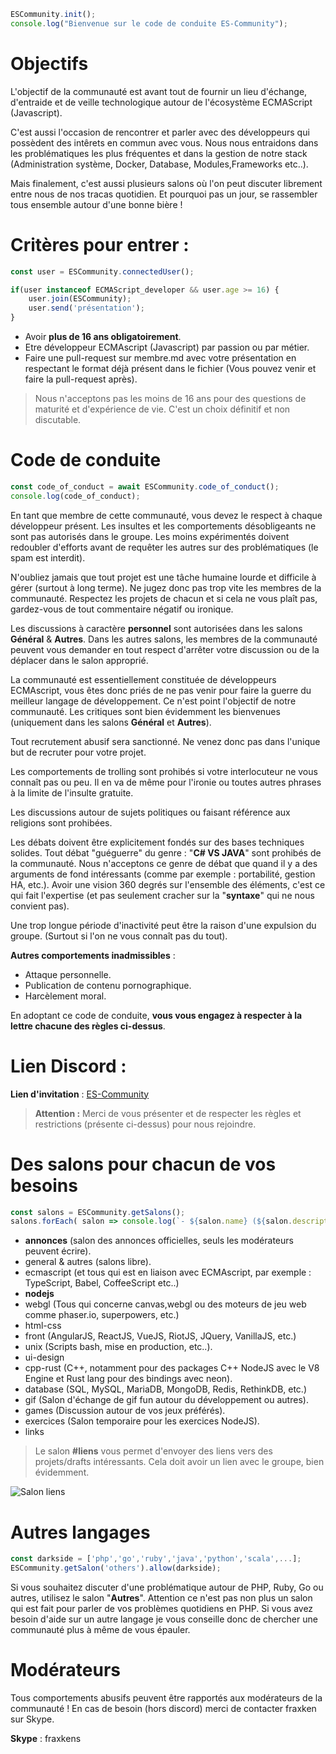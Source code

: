 ```javascript
ESCommunity.init();
console.log("Bienvenue sur le code de conduite ES-Community");
```

# Objectifs 

L'objectif de la communauté est avant tout de fournir un lieu d'échange, d'entraide et de veille technologique autour de l'écosystème ECMAScript (Javascript).

C'est aussi l'occasion de rencontrer et parler avec des développeurs qui possèdent des intêrets en commun avec vous. Nous nous entraidons dans les problématiques les plus fréquentes et dans la gestion de notre stack (Administration système, Docker, Database, Modules,Frameworks etc..). 

Mais finalement, c'est aussi plusieurs salons où l'on peut discuter librement entre nous de nos tracas quotidien. Et pourquoi pas un jour, se rassembler tous ensemble autour d'une bonne bière ! 

# Critères pour entrer : 

```javascript
const user = ESCommunity.connectedUser(); 

if(user instanceof ECMAScript_developer && user.age >= 16) {
    user.join(ESCommunity);
    user.send('présentation');
}
```

- Avoir **plus de 16 ans obligatoirement**.
- Etre développeur ECMAscript (Javascript) par passion ou par métier.
- Faire une pull-request sur membre.md avec votre présentation en respectant le format déjà présent dans le fichier (Vous pouvez venir et faire la pull-request après). 

> Nous n'acceptons pas les moins de 16 ans pour des questions de maturité et d'expérience de vie. C'est un choix définitif et non discutable.

# Code de conduite

```javascript
const code_of_conduct = await ESCommunity.code_of_conduct();
console.log(code_of_conduct);
```

En tant que membre de cette communauté, vous devez le respect à chaque développeur présent. Les insultes et les comportements désobligeants ne sont pas autorisés dans le groupe. Les moins expérimentés doivent redoubler d'efforts avant de requêter les autres sur des problématiques (le spam est interdit). 

N'oubliez jamais que tout projet est une tâche humaine lourde et difficile à gérer (surtout à long terme). Ne jugez donc pas trop vite les membres de la communauté. Respectez les projets de chacun et si cela ne vous plaît pas, gardez-vous de tout commentaire négatif ou ironique.

Les discussions à caractère **personnel** sont autorisées dans les salons **Général** & **Autres**. Dans les autres salons, les membres de la communauté peuvent vous demander en tout respect d'arrêter votre discussion ou de la déplacer dans le salon approprié.

La communauté est essentiellement constituée de développeurs ECMAscript, vous êtes donc priés de ne pas venir pour faire la guerre du meilleur langage de développement. Ce n'est point l'objectif de notre communauté. 
Les critiques sont bien évidemment les bienvenues (uniquement dans les salons **Général** et **Autres**). 

Tout recrutement abusif sera sanctionné. Ne venez donc pas dans l'unique but de recruter pour votre projet.

Les comportements de trolling sont prohibés si votre interlocuteur ne vous connaît pas ou peu. Il en va de même pour l'ironie ou toutes autres phrases à la limite de l'insulte gratuite. 

Les discussions autour de sujets politiques ou faisant référence aux religions sont prohibées.

Les débats doivent être explicitement fondés sur des bases techniques solides. Tout débat "guéguerre" du genre : "**C# VS JAVA**" sont prohibés de la communauté. Nous n'acceptons ce genre de débat que quand il y a des arguments de fond intéressants (comme par exemple : portabilité, gestion HA, etc.). Avoir une vision 360 degrés sur l'ensemble des éléments, c'est ce qui fait l'expertise (et pas seulement cracher sur la "**syntaxe**" qui ne nous convient pas).

Une trop longue période d'inactivité peut être la raison d'une expulsion du groupe. (Surtout si l'on ne vous connaît pas du tout).

**Autres comportements inadmissibles** : 

- Attaque personnelle. 
- Publication de contenu pornographique. 
- Harcèlement moral.

En adoptant ce code de conduite, **vous vous engagez à respecter à la lettre chacune des règles ci-dessus**. 

# Lien Discord : 

**Lien d'invitation** : [ES-Community](https://discord.gg/DTRKewP)

> **Attention :** Merci de vous présenter et de respecter les règles et restrictions (présente ci-dessus) pour nous rejoindre.

# Des salons pour chacun de vos besoins  

```javascript
const salons = ESCommunity.getSalons(); 
salons.forEach( salon => console.log(`- ${salon.name} (${salon.description})`) );
```

- **annonces** (salon des annonces officielles, seuls les modérateurs peuvent écrire).
- general & autres (salons libre).
- ecmascript (et tous qui est en liaison avec ECMAscript, par exemple : TypeScript, Babel, CoffeeScript etc..) 
- **nodejs**
- webgl (Tous qui concerne canvas,webgl ou des moteurs de jeu web comme phaser.io, superpowers, etc.) 
- html-css
- front (AngularJS, ReactJS, VueJS, RiotJS, JQuery, VanillaJS, etc.) 
- unix (Scripts bash, mise en production, etc..).
- ui-design
- cpp-rust (C++, notamment pour des packages C++ NodeJS avec le V8 Engine et Rust lang pour des bindings avec neon).
- database (SQL, MySQL, MariaDB, MongoDB, Redis, RethinkDB, etc.) 
- gif (Salon d'échange de gif fun autour du développement ou autres).
- games (Discussion autour de vos jeux préférés).
- exercices (Salon temporaire pour les exercices NodeJS).
- links

> Le salon **#liens** vous permet d'envoyer des liens vers des projets/drafts intéressants. Cela doit avoir un lien avec le groupe, bien évidemment. 

![Salon liens](https://i.imgur.com/Vs09TyU.png)

# Autres langages 

```javascript
const darkside = ['php','go','ruby','java','python','scala',...];
ESCommunity.getSalon('others').allow(darkside);
```

Si vous souhaitez discuter d'une problématique autour de PHP, Ruby, Go ou autres, utilisez le salon "**Autres**". Attention ce n'est pas non plus un salon qui est fait pour parler de vos problèmes quotidiens en PHP. Si vous avez besoin d'aide sur un autre langage je vous conseille donc de chercher une communauté plus à même de vous épauler.

# Modérateurs  

Tous comportements abusifs peuvent être rapportés aux modérateurs de la communauté ! En cas de besoin (hors discord) merci de contacter fraxken sur Skype.

**Skype** : fraxkens 
